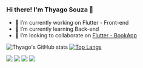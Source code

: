 ### Hi there! I'm Thyago Souza 👋

- 🔭 I’m currently working on Flutter - Front-end
- 🌱 I’m currently learning Back-end
- 👯 I’m looking to collaborate on [Flutter - BookApp](https://github.com/thyagosouza/book_app)

![Thyago's GitHub stats](https://github-readme-stats.vercel.app/api?username=thyagosouza&show_icons=true&theme=prussian)
[![Top Langs](https://github-readme-stats.vercel.app/api/top-langs/?username=thyagosouza&langs_count=3)](https://github.com/thyagosouza/github-readme-stats)

<img src="https://img.shields.io/badge/Dart-0175C2?style=for-the-badge&logo=dart&logoColor=white"> <img src="https://img.shields.io/badge/Flutter-02569B?style=for-the-badge&logo=flutter&logoColor=white"> <img src="https://img.shields.io/badge/HTML5-E34F26?style=for-the-badge&logo=html5&logoColor=white"> <img src="https://img.shields.io/badge/CSS3-1572B6?style=for-the-badge&logo=css3&logoColor=white"> 

